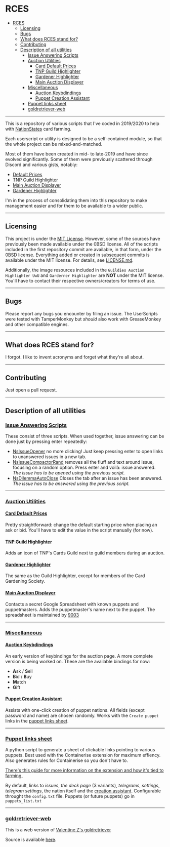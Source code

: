 # RCES

- [RCES](#rces)
  - [Licensing](#licensing)
  - [Bugs](#bugs)
  - [What does RCES stand for?](#what-does-rces-stand-for)
  - [Contributing](#contributing)
  - [Description of all utilities](#description-of-all-utilities)
    - [Issue Answering Scripts](#issue-answering-scripts)
    - [Auction Utilities](#auction-utilities)
      - [Card Default Prices](#card-default-prices)
      - [TNP Guild Highlighter](#tnp-guild-highlighter)
      - [Gardener Highlighter](#gardener-highlighter)
      - [Main Auction Displayer](#main-auction-displayer)
    - [Miscellaneous](#miscellaneous)
      - [Auction Keybdindings](#auction-keybdindings)
      - [Puppet Creation Assistant](#puppet-creation-assistant)
    - [Puppet links sheet](#puppet-links-sheet)
    - [goldretriever-web](#goldretriever-web)

---

This is a repository of various scripts that I've coded in 2019/2020 to help
with [NationStates](https://www.nationstates.net) card farming.

Each userscript or utility is designed to be a self-contained module, so that
the whole project can be mixed-and-matched.

Most of them have been created in mid- to late-2019 and have since evolved
significantly. Some of them were previously scattered through Discord and
various gists, notably:

  * [Default Prices](https://gist.github.com/dithpri/d443d2873a4b6212fc0b32894ce15707)
  * [TNP Guild Highlighter](https://gist.github.com/dithpri/7f06ce1bf64d2a4b5ec9225da2f1e3df)
  * [Main Auction Displayer](https://gist.github.com/dithpri/6a3fb524e59755510b18e676039b16d2)
  * [Gardener Highlighter](https://gist.github.com/dithpri/93015dd7281c579ed267dafdf5e97b8d)
  
I'm in the process of consolidating them into this repository to make
management easier and for them to be available to a wider public.

---

## Licensing

This project is under the [MIT License](LICENSE.md). However, some of the
sources have previously been made available under the 0BSD license. All of the
scripts included in the first repository commit are available, in that form,
under the 0BSD license. Everything added or created in subsequent commits is
available under the MIT license. For details, see [LICENSE.md](LICENSE.md).

Additionally, the image resources included in the
`Guildies Auction Highlighter UwU` and `Garderner Highlighter` are **NOT**
under the MIT license. You'll have to contact their respective owners/creators
for terms of use.

---

## Bugs

Please report any bugs you encounter by filing an issue. The UserScripts were
tested with TamperMonkey but *should* also work with GreaseMonkey and other
compatible engines.

---

## What does RCES stand for?

I forgot. I like to invent acronyms and forget what they're all about.

---

## Contributing

Just open a pull request.

---

## Description of all utilities

### [Issue Answering Scripts](userscripts/issue_answering)

These consist of three scripts. When used together, issue answering can be done
just by pressing enter repeatedly: 
  * [NsIssueOpener](userscripts/issue_answering/NsIssueOpener.user.js) no more
  clicking! Just keep pressing enter to open links to unanswered issues in a new
  tab.
  * [NsIssueCompactorRand](userscripts/issue_answering/NsIssueCompactorRand.user.js)
  removes all the fluff and text around issue, focusing on a random option.
  Press enter and voilà: issue answered. *The issue has to be opened using the
  previous script.*
  * [NsDilemmaAutoClose](userscripts/issue_answering/NsDilemmaAutoClose.user.js)
  Closes the tab after an issue has been answered. *The issue has to be answered
  using the previous script.*

---

### [Auction Utilities](userscripts/auction)

#### [Card Default Prices](userscripts/auction/Card%20Default%20Prices.user.js)
Pretty straightforward: change the default starting price when placing an ask or
bid. You'll have to edit the value in the script manually (for now).

#### [TNP Guild Highlighter](userscripts/auction/Guildies%20Auction%20Highlighter%20UwU.user.js)
Adds an icon of TNP's Cards Guild next to guild members during an auction.

#### [Gardener Highlighter](userscripts/auction/Gardener%20Highlighter.user.js)
The same as the Guild Highlighter, except for members of the Card Gardening
Society.

#### [Main Auction Displayer](userscripts/auction/Main%20Auction%20Displayer.user.js)
Contacts a secret Google Spreadsheet with known puppets and puppetmasters. Adds
the puppetmaster's name next to the puppet. The spreadsheet is maintained by
[9003](https://www.nationstates.net/nation=9003)

---

### [Miscellaneous](userscripts/miscellaneous)

#### [Auction Keybdindings](userscripts/miscellaneous/auction-keybindings.user.js)
An early version of keybindings for the auction page. A more complete version is
being worked on. These are the available bindings for now:
  * **A**sk / **S**ell
  * **B**id / **B**uy
  * **M**atch
  * **G**ift

#### [Puppet Creation Assistant](userscripts/miscellaneous/NsPuppetCreateAssist.user.js)
Assists with one-click creation of puppet nations. All fields (except password
and name) are chosen randomly. Works with the `Create puppet` links in the
[puppet links sheet](#puppet-links-sheet).

---

### [Puppet links sheet](puppet_links_sheet)
A python script to generate a sheet of clickable links pointing to various
puppets. Best used with the Containerise extension for maximum effiency. Also
generates rules for Containerise so you don't have to.
  
[There's this guide for more information on the extension and how it's tied to
farming.](https://www.nationstates.net/page=dispatch/id=1383002)

By default, links to *issues*, *the deck page* (3 variants), *telegrams*,
*settings*, *telegram settings*, the nation itself and the
[creation assistant](#puppet-creation-assistant). Configurable throught the
`config.txt` file. Puppets (or future puppets) go in `puppets_list.txt`

---

### [goldretriever-web](https://dithpri.github.io/goldretriever-web/build/index.html)
This is a web version of
[Valentine Z's goldretriever](https://forum.nationstates.net/viewtopic.php?f=42&t=476326)

Source is available [here](https://github.com/dithpri/goldretriever-web).
